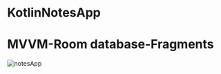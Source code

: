 # KotlinNotesApp
# MVVM-Room database-Fragments
![notesApp](https://github.com/smtersoyoglu/KotlinNotesApp/assets/77547002/cbe786a3-a03d-4b35-b84b-01e7bb91e385)
